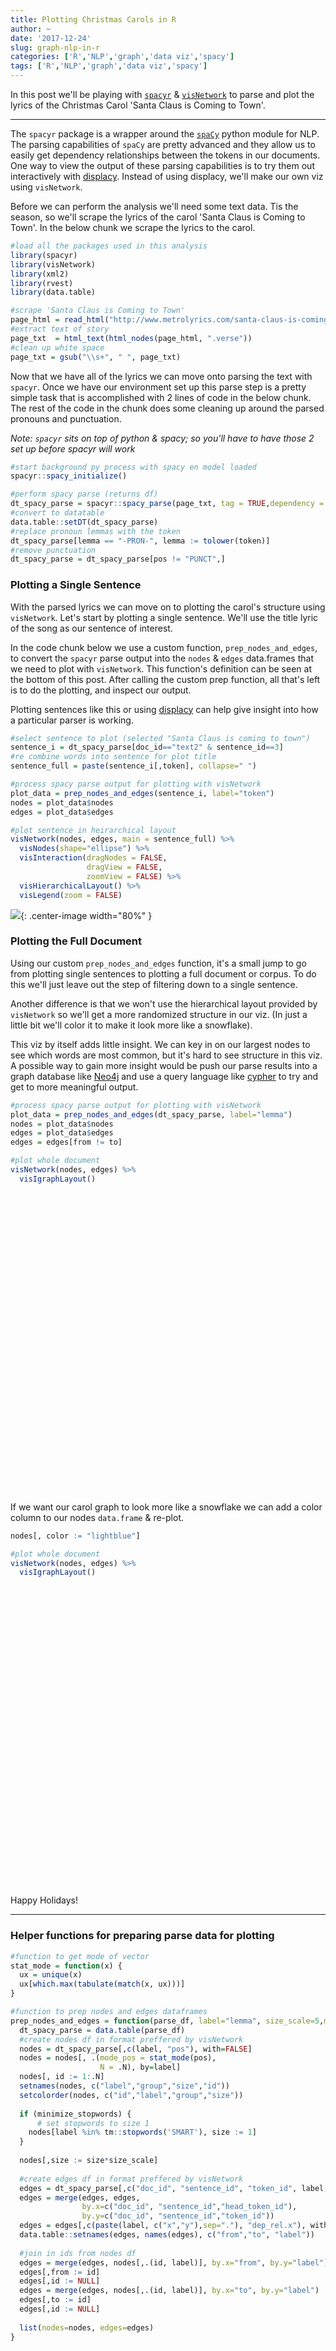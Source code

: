 ```yaml
---
title: Plotting Christmas Carols in R
author: ~
date: '2017-12-24'
slug: graph-nlp-in-r
categories: ['R','NLP','graph','data viz','spacy']
tags: ['R','NLP','graph','data viz','spacy']
---
```


<script src="/assets/rmarkdown-libs/htmlwidgets/htmlwidgets.js"></script>
<link href="/assets/rmarkdown-libs/vis/vis.css" rel="stylesheet" />
<script src="/assets/rmarkdown-libs/vis/vis.min.js"></script>
<script src="/assets/rmarkdown-libs/visNetwork-binding/visNetwork.js"></script>

In this post we'll be playing with [`spacyr`](https://github.com/kbenoit/spacyr) & [`visNetwork`](http://datastorm-open.github.io/visNetwork/) to parse and plot the lyrics of the Christmas Carol 'Santa Claus is Coming to Town'.

<hr>

The `spacyr` package is a wrapper around the [`spaCy`](https://spacy.io/) python module for NLP.  The parsing capabilities of `spaCy` are pretty advanced and they allow us to easily get dependency relationships between the tokens in our documents.  One way to view the output of these parsing capabilities is to try them out interactively with [displacy](https://demos.explosion.ai/displacy/).  Instead of using displacy, we'll make our own viz using `visNetwork`.

Before we can perform the analysis we'll need some text data.  Tis the season, so we'll scrape the lyrics of the carol 'Santa Claus is Coming to Town'.  In the below chunk we scrape the lyrics to the carol.

```r
#load all the packages used in this analysis
library(spacyr)
library(visNetwork)
library(xml2)
library(rvest)
library(data.table)

#scrape 'Santa Claus is Coming to Town'
page_html = read_html("http://www.metrolyrics.com/santa-claus-is-coming-to-town-lyrics-christmas-carols.html")
#extract text of story
page_txt  = html_text(html_nodes(page_html, ".verse"))
#clean up white space
page_txt = gsub("\\s+", " ", page_txt)
```

Now that we have all of the lyrics we can move onto parsing the text with `spacyr`.  Once we have our environment set up this parse step is a pretty simple task that is accomplished with 2 lines of code in the below chunk.  The rest of the code in the chunk does some cleaning up around the parsed pronouns and punctuation.

*Note: `spacyr` sits on top of python & spacy; so you'll have to have those 2 set up before spacyr will work*

```r
#start background py process with spacy en model loaded
spacyr::spacy_initialize()

#perform spacy parse (returns df)
dt_spacy_parse = spacyr::spacy_parse(page_txt, tag = TRUE,dependency = TRUE)
#convert to datatable
data.table::setDT(dt_spacy_parse)
#replace pronoun lemmas with the token
dt_spacy_parse[lemma == "-PRON-", lemma := tolower(token)]
#remove punctuation
dt_spacy_parse = dt_spacy_parse[pos != "PUNCT",]
```

### Plotting a Single Sentence

With the parsed lyrics we can move on to plotting the carol's structure using `visNetwork`.  Let's start by plotting a single sentence.  We'll use the title lyric of the song as our sentence of interest.  

In the code chunk below we use a custom function, `prep_nodes_and_edges`, to convert the `spacyr` parse output into the `nodes` & `edges` data.frames that we need to plot with `visNetwork`.  This function's definition can be seen at the bottom of this post.  After calling the custom prep function, all that's left is to do the plotting, and inspect our output.

Plotting sentences like this or using [displacy](https://demos.explosion.ai/displacy/) can help give insight into how a particular parser is working.

```r
#select sentence to plot (selected "Santa Claus is coming to town")
sentence_i = dt_spacy_parse[doc_id=="text2" & sentence_id==3]
#re combine words into sentence for plot title
sentence_full = paste(sentence_i[,token], collapse=" ")

#process spacy parse output for plotting with visNetwork
plot_data = prep_nodes_and_edges(sentence_i, label="token")
nodes = plot_data$nodes
edges = plot_data$edges

#plot sentence in heirarchical layout
visNetwork(nodes, edges, main = sentence_full) %>% 
  visNodes(shape="ellipse") %>% 
  visInteraction(dragNodes = FALSE, 
                 dragView = FALSE, 
                 zoomView = FALSE) %>% 
  visHierarchicalLayout() %>% 
  visLegend(zoom = FALSE)
```

![](/assets/2017/12/parsed_sentence_network.png){: .center-image width="80%" }

### Plotting the Full Document

Using our custom `prep_nodes_and_edges` function, it's a small jump to go from plotting single sentences to plotting a full document or corpus.  To do this we'll just leave out the step of filtering down to a single sentence.

Another difference is that we won't use the hierarchical layout provided by `visNetwork` so we'll get a more randomized structure in our viz.  (In just a little bit we'll color it to make it look more like a snowflake).

This viz by itself adds little insight.  We can key in on our largest nodes to see which words are most common, but it's hard to see structure in this viz.  A possible way to gain more insight would be push our parse results into a graph database like [Neo4j](https://neo4j.com/) and use a query language like [cypher](https://neo4j.com/developer/cypher-query-language/) to try and get to more meaningful output.

```r
#process spacy parse output for plotting with visNetwork
plot_data = prep_nodes_and_edges(dt_spacy_parse, label="lemma")
nodes = plot_data$nodes
edges = plot_data$edges
edges = edges[from != to]

#plot whole document
visNetwork(nodes, edges) %>% 
  visIgraphLayout()
```

<div id="htmlwidget-2" style="width:672px;height:480px;" class="visNetwork html-widget"></div>
<script type="application/json" data-for="htmlwidget-2">{"x":{"nodes":{"id":[1,2,3,4,5,6,7,8,9,10,11,12,13,14,15,16,17,18,19,20,21,22,23,24,25,26,27,28,29,30,31,32,33,34,35,36,37,38,39,40,41,42,43,44,45],"label":["you","well","watch","out","not","cry","better","pout","i","be","tell","why","santa","claus","come","to","town","he","have","make","a","list","and","check","it","twice","go","find","who","naughty","nice","see","when","sleep","know","awake","if","bad","or","good","so","for","goodness","sake","o"],"group":["PRON","ADV","VERB","PART","ADV","VERB","PROPN","VERB","PRON","VERB","VERB","ADV","PROPN","PROPN","VERB","ADP","NOUN","PRON","VERB","VERB","DET","NOUN","CCONJ","VERB","PRON","ADV","VERB","VERB","NOUN","ADJ","ADJ","VERB","ADV","VERB","VERB","ADJ","ADP","ADJ","CCONJ","ADJ","ADV","ADP","NOUN","NOUN","INTJ"],"size":[5,5,10,5,5,10,5,10,5,5,5,5,25,25,5,5,15,5,5,5,5,5,5,5,5,5,5,5,5,5,5,5,5,5,5,5,5,5,5,10,5,5,5,5,5],"x":[-0.503073300524289,-0.974411821114205,-0.824139417287104,-1,-0.786831838396144,-0.775045102861232,-0.978887411820122,-0.781385335521058,-0.742477209820146,-0.146860997797119,-0.475231078946604,-0.672838565890827,-0.543927313991671,-0.493676777503157,-0.44319029136851,-0.707986766907934,-0.947689892735448,0.0109205555882661,0.297548381360948,0.132601357925836,-0.15921183305039,-0.0212616968896064,0.468631657297508,0.312182002738557,0.54387127229987,0.283027098102021,-0.297014175646098,-0.649567538400154,0.627765646531356,0.623732532184506,0.896306657029122,-0.262411686720852,-0.00214353742631568,-0.237776549528484,-0.0107524859016386,-0.195950260361064,0.233520093897442,0.350116528967443,0.673118018563666,0.184681417324672,-0.0175911876547783,0.0503165801944385,0.448832889569635,0.225971921530838,1],"y":[-0.00982601640096004,0.283731777113992,0.124981952550091,0.0885065306675448,0.615710596657659,0.329581829550505,0.493565561304403,0.821380868042201,-0.426048265599758,-0.314026880974367,-0.285865167433899,-0.626645869362399,-0.831281429776961,-0.664099664731346,-0.444408365983734,-0.262963361272765,-0.298808472796976,0.235571837748786,0.0824465189208881,0.484043188178169,1,0.792010558107051,0.452472289275535,0.761192995527141,0.834755503804657,0.986754750057961,0.447282418238401,0.151108611874824,-0.0156064980829623,0.239404241323742,0.158472830865672,0.169261794782441,-0.196539488935707,-0.071310893708167,-0.0196944868360716,-0.669163735330128,-0.287273231497118,-0.466015081163282,-0.527429834581652,-0.50369875775104,-0.571066572800129,-0.74353708875343,-1,-0.971850251028371,0.450672976591417]},"edges":{"to":[38,38,10,10,10,10,10,10,10,10,10,10,24,24,14,14,14,14,14,15,15,15,15,15,15,15,15,15,15,15,15,15,15,15,6,6,6,6,6,6,6,6,28,28,42,27,27,19,19,35,35,35,35,22,20,20,20,20,20,30,30,8,8,44,32,32,32,34,34,34,11,11,11,11,11,11,11,11,16,16,16,3,3,3,3,3,3,3],"from":[40,39,36,38,42,40,19,37,41,33,1,1,25,26,13,13,13,13,13,10,10,10,10,10,14,14,14,14,14,16,16,16,12,12,7,7,5,5,2,2,1,1,4,16,44,28,20,30,29,10,10,18,18,21,23,24,19,18,22,23,31,5,5,43,18,34,1,10,33,1,10,10,15,15,9,9,1,1,17,17,17,6,4,4,2,2,1,1],"label":["conj","cc","acomp","acomp","prep","acomp","aux","mark","advmod","advmod","nsubj","nsubj","dobj","advmod","compound","compound","compound","compound","compound","aux","aux","aux","aux","aux","nsubj","nsubj","nsubj","nsubj","nsubj","prep","prep","prep","advmod","advmod","advmod","advmod","neg","neg","advmod","advmod","nsubj","nsubj","prt","aux","pobj","xcomp","ccomp","acomp","nsubj","advcl","ccomp","nsubj","nsubj","det","cc","conj","aux","nsubj","dobj","cc","conj","neg","neg","compound","nsubj","advcl","dobj","aux","advmod","nsubj","aux","aux","ccomp","ccomp","nsubj","nsubj","dobj","dobj","pobj","pobj","pobj","ccomp","prt","prt","advmod","advmod","nsubj","nsubj"]},"nodesToDataframe":true,"edgesToDataframe":true,"options":{"width":"100%","height":"100%","nodes":{"shape":"dot","physics":false},"manipulation":{"enabled":false},"edges":{"smooth":false},"physics":{"stabilization":false}},"groups":["PRON","ADV","VERB","PART","PROPN","ADP","NOUN","DET","CCONJ","ADJ","INTJ"],"width":null,"height":null,"idselection":{"enabled":false},"byselection":{"enabled":false},"main":null,"submain":null,"footer":null,"background":"rgba(0, 0, 0, 0)","igraphlayout":{"type":"square"}},"evals":[],"jsHooks":[]}</script>

If we want our carol graph to look more like a snowflake we can add a color column to our nodes `data.frame` & re-plot.

```r
nodes[, color := "lightblue"]

#plot whole document
visNetwork(nodes, edges) %>% 
  visIgraphLayout()
```

<div id="htmlwidget-3" style="width:672px;height:480px;" class="visNetwork html-widget"></div>
<script type="application/json" data-for="htmlwidget-3">{"x":{"nodes":{"id":[1,2,3,4,5,6,7,8,9,10,11,12,13,14,15,16,17,18,19,20,21,22,23,24,25,26,27,28,29,30,31,32,33,34,35,36,37,38,39,40,41,42,43,44,45],"label":["you","well","watch","out","not","cry","better","pout","i","be","tell","why","santa","claus","come","to","town","he","have","make","a","list","and","check","it","twice","go","find","who","naughty","nice","see","when","sleep","know","awake","if","bad","or","good","so","for","goodness","sake","o"],"group":["PRON","ADV","VERB","PART","ADV","VERB","PROPN","VERB","PRON","VERB","VERB","ADV","PROPN","PROPN","VERB","ADP","NOUN","PRON","VERB","VERB","DET","NOUN","CCONJ","VERB","PRON","ADV","VERB","VERB","NOUN","ADJ","ADJ","VERB","ADV","VERB","VERB","ADJ","ADP","ADJ","CCONJ","ADJ","ADV","ADP","NOUN","NOUN","INTJ"],"size":[5,5,10,5,5,10,5,10,5,5,5,5,25,25,5,5,15,5,5,5,5,5,5,5,5,5,5,5,5,5,5,5,5,5,5,5,5,5,5,10,5,5,5,5,5],"color":["lightblue","lightblue","lightblue","lightblue","lightblue","lightblue","lightblue","lightblue","lightblue","lightblue","lightblue","lightblue","lightblue","lightblue","lightblue","lightblue","lightblue","lightblue","lightblue","lightblue","lightblue","lightblue","lightblue","lightblue","lightblue","lightblue","lightblue","lightblue","lightblue","lightblue","lightblue","lightblue","lightblue","lightblue","lightblue","lightblue","lightblue","lightblue","lightblue","lightblue","lightblue","lightblue","lightblue","lightblue","lightblue"],"x":[-0.406997741194532,-0.828506933287726,-0.647510179256486,-0.640969463051876,-0.924438075209942,-0.776826845985658,-1,-0.975588353787003,-0.475805025628737,0.00950388547269032,-0.279756028486015,-0.0395817548035083,-0.42878649897815,-0.304400604064697,-0.151227094146622,-0.225197093168332,-0.242707282250002,0.175934583482307,0.391960012670138,0.244527719512905,0.498393352353324,0.391892854637003,0.532419835954278,0.0874558712564553,0.0852718845643381,-0.134275787155247,-0.0920061214988726,-0.404407880681409,0.692337076165161,0.667214168810666,0.917100952081051,-0.095379914069544,-0.188570335649042,-0.217629450803951,0.192836577206286,0.330583229209654,0.180182230264825,0.284805263760779,0.478734600708794,0.120151718186494,-0.0519303589041504,0.486696228156284,1,0.798528024000645,0.902742901314416],"y":[-0.329346731037925,-0.288250951826517,-0.145870404348929,0.159639258600777,0.119783855148691,-0.149679232457532,-0.156918415805316,0.331173524592039,-0.659723129004133,-0.442516084381877,-0.44836555685429,-0.00938255682665978,0.00482181678237237,-0.0911779942516898,-0.195080868995164,0.118020357945141,0.316756994037876,-0.0140084562827127,0.00440061770106981,0.404127456936708,0.87096183372323,0.677447855463552,0.418188306712293,0.767592583784342,1,0.927017095251227,0.539684343546947,0.404369099397648,-0.0365106456754857,0.219006572166182,0.234665249348246,-0.31260973924197,-0.752996670880449,-0.562813022891386,-0.248324727511852,-0.561863686008157,-0.656923430187999,-0.814650000675991,-1,-0.820628283532193,-0.85162200473787,-0.468380544485355,-0.40677602954361,-0.47829981744036,0.620495757542973]},"edges":{"to":[38,38,10,10,10,10,10,10,10,10,10,10,24,24,14,14,14,14,14,15,15,15,15,15,15,15,15,15,15,15,15,15,15,15,6,6,6,6,6,6,6,6,28,28,42,27,27,19,19,35,35,35,35,22,20,20,20,20,20,30,30,8,8,44,32,32,32,34,34,34,11,11,11,11,11,11,11,11,16,16,16,3,3,3,3,3,3,3],"from":[40,39,36,38,42,40,19,37,41,33,1,1,25,26,13,13,13,13,13,10,10,10,10,10,14,14,14,14,14,16,16,16,12,12,7,7,5,5,2,2,1,1,4,16,44,28,20,30,29,10,10,18,18,21,23,24,19,18,22,23,31,5,5,43,18,34,1,10,33,1,10,10,15,15,9,9,1,1,17,17,17,6,4,4,2,2,1,1],"label":["conj","cc","acomp","acomp","prep","acomp","aux","mark","advmod","advmod","nsubj","nsubj","dobj","advmod","compound","compound","compound","compound","compound","aux","aux","aux","aux","aux","nsubj","nsubj","nsubj","nsubj","nsubj","prep","prep","prep","advmod","advmod","advmod","advmod","neg","neg","advmod","advmod","nsubj","nsubj","prt","aux","pobj","xcomp","ccomp","acomp","nsubj","advcl","ccomp","nsubj","nsubj","det","cc","conj","aux","nsubj","dobj","cc","conj","neg","neg","compound","nsubj","advcl","dobj","aux","advmod","nsubj","aux","aux","ccomp","ccomp","nsubj","nsubj","dobj","dobj","pobj","pobj","pobj","ccomp","prt","prt","advmod","advmod","nsubj","nsubj"]},"nodesToDataframe":true,"edgesToDataframe":true,"options":{"width":"100%","height":"100%","nodes":{"shape":"dot","physics":false},"manipulation":{"enabled":false},"edges":{"smooth":false},"physics":{"stabilization":false}},"groups":["PRON","ADV","VERB","PART","PROPN","ADP","NOUN","DET","CCONJ","ADJ","INTJ"],"width":null,"height":null,"idselection":{"enabled":false},"byselection":{"enabled":false},"main":null,"submain":null,"footer":null,"background":"rgba(0, 0, 0, 0)","igraphlayout":{"type":"square"}},"evals":[],"jsHooks":[]}</script>

Happy Holidays!

<hr>

### Helper functions for preparing parse data for plotting

```r
#function to get mode of vector
stat_mode = function(x) {
  ux = unique(x)
  ux[which.max(tabulate(match(x, ux)))]
}

#function to prep nodes and edges dataframes
prep_nodes_and_edges = function(parse_df, label="lemma", size_scale=5,minimize_stopwords=TRUE) {
  dt_spacy_parse = data.table(parse_df)
  #create nodes df in format preffered by visNetwork
  nodes = dt_spacy_parse[,c(label, "pos"), with=FALSE]
  nodes = nodes[, .(mode_pos = stat_mode(pos),
                    N = .N), by=label]
  nodes[, id := 1:.N]
  setnames(nodes, c("label","group","size","id"))
  setcolorder(nodes, c("id","label","group","size"))
  
  if (minimize_stopwords) {
      # set stopwords to size 1
    nodes[label %in% tm::stopwords('SMART'), size := 1]
  }
  
  nodes[,size := size*size_scale]
  
  #create edges df in format preffered by visNetwork
  edges = dt_spacy_parse[,c("doc_id", "sentence_id", "token_id", label, "head_token_id", "dep_rel"), with=FALSE]
  edges = merge(edges, edges, 
                by.x=c("doc_id", "sentence_id","head_token_id"),
                by.y=c("doc_id", "sentence_id","token_id"))
  edges = edges[,c(paste(label, c("x","y"),sep="."), "dep_rel.x"), with=FALSE]
  data.table::setnames(edges, names(edges), c("from","to", "label"))
  
  #join in ids from nodes df
  edges = merge(edges, nodes[,.(id, label)], by.x="from", by.y="label")
  edges[,from := id]
  edges[,id := NULL]
  edges = merge(edges, nodes[,.(id, label)], by.x="to", by.y="label")
  edges[,to := id]
  edges[,id := NULL]
  
  list(nodes=nodes, edges=edges)
}
```
